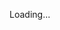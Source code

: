 Loading...

<meta http-equiv="refresh" content="1; URL='http://lightroom.adobe.com/shares/31e9598c1c4a4a77b3271a7ff11a43ed'" />
